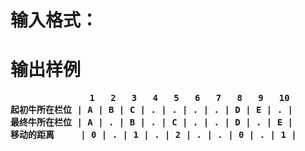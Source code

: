 

# 输入格式：



# 输出<strong>样例


<pre class="prettyprint">               1   2   3   4   5   6   7   8   9   10 
起初牛所在栏位 | A | B | C | . | . | . | . | D | E | . |
最终牛所在栏位 | A | . | B | . | C | . | . | D | . | E |
移动的距离     | 0 | . | 1 | . | 2 | . | . | 0 | . | 1 | 
</pre>
<p>
	<br/>
</p>
